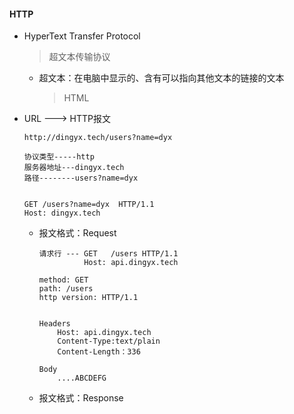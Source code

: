 #### HTTP 

* HyperText Transfer Protocol 

  > 超文本传输协议

  * 超文本：在电脑中显示的、含有可以指向其他文本的链接的文本

    > HTML

* URL ---> HTTP报文

  ```
  http://dingyx.tech/users?name=dyx
  
  协议类型-----http
  服务器地址---dingyx.tech
  路径--------users?name=dyx
  
  
  GET /users?name=dyx  HTTP/1.1
  Host: dingyx.tech
  ```

  * 报文格式：Request

    ```
    请求行 --- GET   /users HTTP/1.1
    		  Host: api.dingyx.tech
    		  
    method: GET
    path: /users
    http version: HTTP/1.1
    
    
    Headers
    	Host: api.dingyx.tech
    	Content-Type:text/plain
    	Content-Length：336
    	
    Body	
    	....ABCDEFG
    
    ```

  * 报文格式：Response

    ```
    
    ```

    

